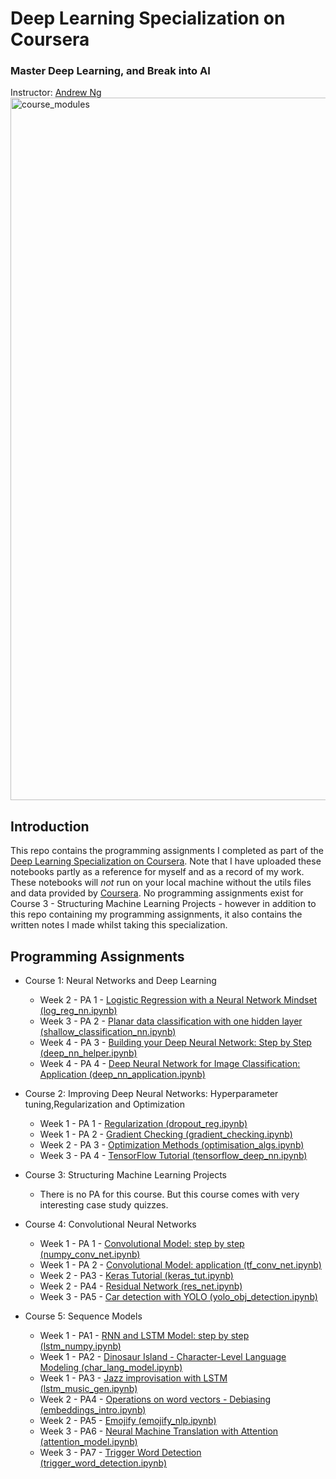 # Deep Learning Specialization on Coursera
### Master Deep Learning, and Break into AI
Instructor: [Andrew Ng](https://www.andrewng.org/)
<img width="1124" alt="course_modules" src="https://user-images.githubusercontent.com/56611062/86245783-e8516a80-bba1-11ea-84ce-cc877bc9f3d7.png">

## Introduction
This repo contains the programming assignments I completed as part of the [Deep Learning Specialization on Coursera](https://www.coursera.org/specializations/deep-learning). Note that I have uploaded these notebooks partly as a reference for myself and as a record of my work. These notebooks will *not* run on your local machine without the utils files and data provided by [Coursera](https://www.coursera.org/). No programming assignments exist for Course 3 - Structuring Machine Learning Projects - however in addition to this repo containing my programming assignments, it also contains the written notes I made whilst taking this specialization.

## Programming Assignments
* Course 1: Neural Networks and Deep Learning
    - Week 2 - PA 1 - [Logistic Regression with a Neural Network Mindset (log_reg_nn.ipynb)](https://github.com/c-abbott/deep-learning/tree/master/1.%20Neural%20Networks%20and%20Deep%20Learning)
    - Week 3 - PA 2 - [Planar data classification with one hidden layer (shallow_classification_nn.ipynb)](https://github.com/c-abbott/deep-learning/tree/master/1.%20Neural%20Networks%20and%20Deep%20Learning)
    - Week 4 - PA 3 - [Building your Deep Neural Network: Step by Step (deep_nn_helper.ipynb)](https://github.com/c-abbott/deep-learning/tree/master/1.%20Neural%20Networks%20and%20Deep%20Learning)
    - Week 4 - PA 4 - [Deep Neural Network for Image Classification:     Application (deep_nn_application.ipynb)](https://github.com/c-abbott/deep-learning/tree/master/1.%20Neural%20Networks%20and%20Deep%20Learning)

* Course 2: Improving Deep Neural Networks: Hyperparameter tuning,Regularization and Optimization
    - Week 1 - PA 1 - [Regularization (dropout_reg.ipynb)](https://github.com/c-abbott/deep-learning/tree/master/2.%20Improving%20Neural%20Networks)
    - Week 1 - PA 2 - [Gradient Checking (gradient_checking.ipynb)](https://github.com/c-abbott/deep-learning/tree/master/2.%20Improving%20Neural%20Networks)
    - Week 2 - PA 3 - [Optimization Methods (optimisation_algs.ipynb)](https://github.com/c-abbott/deep-learning/tree/master/2.%20Improving%20Neural%20Networks)
    - Week 3 - PA 4 - [TensorFlow Tutorial (tensorflow_deep_nn.ipynb)](https://github.com/c-abbott/deep-learning/tree/master/2.%20Improving%20Neural%20Networks)

* Course 3: Structuring Machine Learning Projects
    - There is no PA for this course. But this course comes with very interesting case study quizzes.

* Course 4: Convolutional Neural Networks
    - Week 1 - PA 1 - [Convolutional Model: step by step (numpy_conv_net.ipynb)](https://github.com/c-abbott/deep-learning/tree/master/4.%20Convolutional%20Neural%20Networks)
    - Week 1 - PA 2 - [Convolutional Model: application (tf_conv_net.ipynb)](https://github.com/c-abbott/deep-learning/tree/master/4.%20Convolutional%20Neural%20Networks)
    - Week 2 - PA3 - [Keras Tutorial (keras_tut.ipynb)](https://github.com/c-abbott/deep-learning/tree/master/4.%20Convolutional%20Neural%20Networks)
    - Week 2 - PA4 - [Residual Network (res_net.ipynb)](https://github.com/c-abbott/deep-learning/tree/master/4.%20Convolutional%20Neural%20Networks)
    - Week 3 - PA5 - [Car detection with YOLO (yolo_obj_detection.ipynb)](https://github.com/c-abbott/deep-learning/tree/master/4.%20Convolutional%20Neural%20Networks)

* Course 5: Sequence Models
    - Week 1 - PA1 - [RNN and LSTM Model: step by step (lstm_numpy.ipynb)](https://github.com/c-abbott/deep-learning/tree/master/5.%20Sequence%20Models)
    - Week 1 - PA2 - [Dinosaur Island - Character-Level Language Modeling (char_lang_model.ipynb)](https://github.com/c-abbott/deep-learning/tree/master/5.%20Sequence%20Models)
    - Week 1 - PA3 - [Jazz improvisation with LSTM (lstm_music_gen.ipynb)](https://github.com/c-abbott/deep-learning/tree/master/5.%20Sequence%20Models)
    - Week 2 - PA4 - [Operations on word vectors - Debiasing (embeddings_intro.ipynb)](https://github.com/c-abbott/deep-learning/tree/master/5.%20Sequence%20Models)
    - Week 2 - PA5 - [Emojify (emojify_nlp.ipynb)](https://github.com/c-abbott/deep-learning/tree/master/5.%20Sequence%20Models)
    - Week 3 - PA6 - [Neural Machine Translation with Attention (attention_model.ipynb)](https://github.com/c-abbott/deep-learning/tree/master/5.%20Sequence%20Models)
    - Week 3 - PA7 - [Trigger Word Detection (trigger_word_detection.ipynb)](https://github.com/c-abbott/deep-learning/tree/master/5.%20Sequence%20Models)
